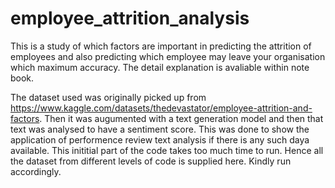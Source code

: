 # employee_attrition_analysis
This is a study of which factors are important in predicting the attrition of employees and also predicting which employee may leave your organisation which maximum accuracy.  The detail explanation is avaliable within note book. 

The dataset used was originally picked up from https://www.kaggle.com/datasets/thedevastator/employee-attrition-and-factors. Then it was augumented with a text generation model and then that text was analysed to have a sentiment score. This was done to show the application of performence review text analysis if there is any such daya available.
This inititial part of the code takes too much time to run. Hence all the dataset from different levels of code is supplied here. Kindly run accordingly.
